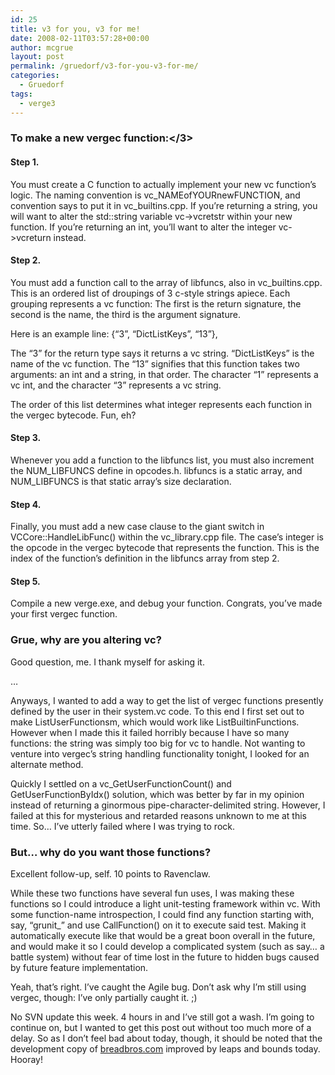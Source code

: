 ```yaml
---
id: 25
title: v3 for you, v3 for me!
date: 2008-02-11T03:57:28+00:00
author: mcgrue
layout: post
permalink: /gruedorf/v3-for-you-v3-for-me/
categories:
  - Gruedorf
tags:
  - verge3
---
```

### To make a new vergec function:</3></p> 

#### Step 1.

You must create a C function to actually implement your new vc function&#8217;s logic. The naming convention is vc\_NAMEofYOURnewFUNCTION, and convention says to put it in vc\_builtins.cpp. If you&#8217;re returning a string, you will want to alter the std::string variable vc->vcretstr within your new function. If you&#8217;re returning an int, you&#8217;ll want to alter the integer vc->vcreturn instead.

#### Step 2.

You must add a function call to the array of libfuncs, also in vc_builtins.cpp. This is an ordered list of droupings of 3 c-style strings apiece. Each grouping represents a vc function: The first is the return signature, the second is the name, the third is the argument signature. 

Here is an example line: {&#8220;3&#8221;, &#8220;DictListKeys&#8221;, &#8220;13&#8221;},

The &#8220;3&#8221; for the return type says it returns a vc string. &#8220;DictListKeys&#8221; is the name of the vc function. The &#8220;13&#8221; signifies that this function takes two arguments: an int and a string, in that order. The character &#8220;1&#8221; represents a vc int, and the character &#8220;3&#8221; represents a vc string.

The order of this list determines what integer represents each function in the vergec bytecode. Fun, eh?

#### Step 3.

Whenever you add a function to the libfuncs list, you must also increment the NUM\_LIBFUNCS define in opcodes.h. libfuncs is a static array, and NUM\_LIBFUNCS is that static array&#8217;s size declaration.

#### Step 4.

Finally, you must add a new case clause to the giant switch in VCCore::HandleLibFunc() within the vc_library.cpp file. The case&#8217;s integer is the opcode in the vergec bytecode that represents the function. This is the index of the function&#8217;s definition in the libfuncs array from step 2. 

#### Step 5.

Compile a new verge.exe, and debug your function. Congrats, you&#8217;ve made your first vergec function.

### Grue, why are you altering vc?

Good question, me. I thank myself for asking it.

&#8230;

Anyways, I wanted to add a way to get the list of vergec functions presently defined by the user in their system.vc code. To this end I first set out to make ListUserFunctionsm, which would work like ListBuiltinFunctions. However when I made this it failed horribly because I have so many functions: the string was simply too big for vc to handle. Not wanting to venture into vergec&#8217;s string handling functionality tonight, I looked for an alternate method.

Quickly I settled on a vc_GetUserFunctionCount() and GetUserFunctionByIdx() solution, which was better by far in my opinion instead of returning a ginormous pipe-character-delimited string. However, I failed at this for mysterious and retarded reasons unknown to me at this time. So&#8230; I&#8217;ve utterly failed where I was trying to rock.

### But&#8230; why do you want those functions?

Excellent follow-up, self. 10 points to Ravenclaw.

While these two functions have several fun uses, I was making these functions so I could introduce a light unit-testing framework within vc. With some function-name introspection, I could find any function starting with, say, &#8220;grunit_&#8221; and use CallFunction() on it to execute said test. Making it automatically execute like that would be a great boon overall in the future, and would make it so I could develop a complicated system (such as say&#8230; a battle system) without fear of time lost in the future to hidden bugs caused by future feature implementation.

Yeah, that&#8217;s right. I&#8217;ve caught the Agile bug. Don&#8217;t ask why I&#8217;m still using vergec, though: I&#8217;ve only partially caught it. ;)

No SVN update this week. 4 hours in and I&#8217;ve still got a wash. I&#8217;m going to continue on, but I wanted to get this post out without too much more of a delay. So as I don&#8217;t feel bad about today, though, it should be noted that the development copy of <a href=http://breadbros.com>breadbros.com</a> improved by leaps and bounds today. Hooray!